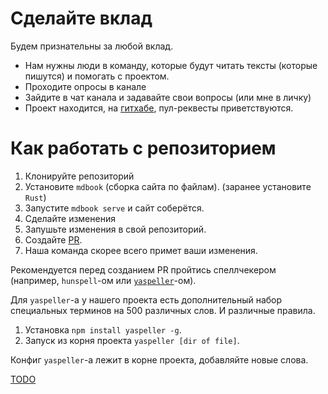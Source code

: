 # Сделайте вклад

Будем признательны за любой вклад.

* Нам нужны люди в команду, которые будут читать тексты (которые пишутся) и помогать с проектом. 
* Проходите опросы в канале
* Зайдите в чат канала и задавайте свои вопросы (или мне в личку)
* Проект находится, на [гитхабе](https://github.com/9kin/is-algo/tree/master/), пул-реквесты приветствуются.

Как работать с репозиторием 
===

1. Клонируйте репозиторий
2. Установите `mdbook` (сборка сайта по файлам). (заранее установите `Rust`)
3. Запустите `mdbook serve` и сайт соберётся. 
4. Сделайте изменения
5. Запушьте изменения в свой репозиторий.
6. Создайте [PR](https://github.com/9kin/is-algo).
7. Наша команда скорее всего примет ваши изменения.

Рекомендуется перед созданием PR пройтись спеллчекером (например, `hunspell`-ом или [`yaspeller`](https://github.com/hcodes/yaspeller)-ом).

Для `yaspeller`-а у нашего проекта есть дополнительный набор специальных терминов на 500 различных слов. И различные правила.

1. Установка ```npm install yaspeller -g```.
2. Запуск из корня проекта ```yaspeller [dir of file]```.

Конфиг `yaspeller`-а лежит в корне проекта, добавляйте новые слова.

[TODO](https://github.com/9kin/algorithmica/commit/4d66459b074afb3831cca0aa7e330c5a285cd064#diff-d8a94d4affe0f4f5d2bb269eeab83306c4db42b90d3b220e4636cc71590041b1)